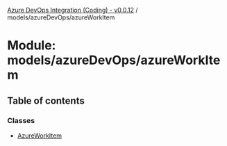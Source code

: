 [Azure DevOps Integration (Coding) - v0.0.12](../README.md) / models/azureDevOps/azureWorkItem

# Module: models/azureDevOps/azureWorkItem

## Table of contents

### Classes

- [AzureWorkItem](../classes/models_azureDevOps_azureWorkItem.AzureWorkItem.md)

